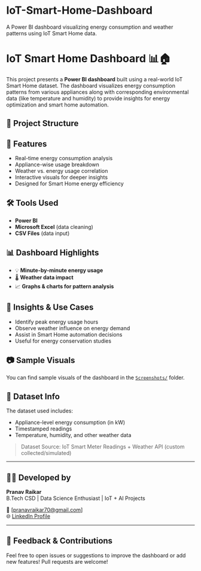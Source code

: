 # IoT-Smart-Home-Dashboard
A Power BI dashboard visualizing energy consumption and weather patterns using IoT Smart Home data.
# IoT Smart Home Dashboard 📊🏠

This project presents a **Power BI dashboard** built using a real-world IoT Smart Home dataset. The dashboard visualizes energy consumption patterns from various appliances along with corresponding environmental data (like temperature and humidity) to provide insights for energy optimization and smart home automation.

## 📁 Project Structure

## 📌 Features

- Real-time energy consumption analysis
- Appliance-wise usage breakdown
- Weather vs. energy usage correlation
- Interactive visuals for deeper insights
- Designed for Smart Home energy efficiency

## 🛠️ Tools Used

- **Power BI**
- **Microsoft Excel** (data cleaning)
- **CSV Files** (data input)

## 📊 Dashboard Highlights

- 💡 **Minute-by-minute energy usage**
- 🌡️ **Weather data impact**
- 📈 **Graphs & charts for pattern analysis**

## 🧠 Insights & Use Cases

- Identify peak energy usage hours
- Observe weather influence on energy demand
- Assist in Smart Home automation decisions
- Useful for energy conservation studies

## 📷 Sample Visuals

You can find sample visuals of the dashboard in the [`Screenshots/`](./Screenshots/) folder.

## 📂 Dataset Info

The dataset used includes:
- Appliance-level energy consumption (in kW)
- Timestamped readings
- Temperature, humidity, and other weather data

> Dataset Source: IoT Smart Meter Readings + Weather API (custom collected/simulated)

---

## 👨‍💻 Developed by

**Pranav Raikar**  
B.Tech CSD | Data Science Enthusiast | IoT + AI Projects

📧 [pranavraikar70@gmail.com]  
🌐 [LinkedIn Profile](https://www.linkedin.com/in/pranavraikar) 

---

## 📢 Feedback & Contributions

Feel free to open issues or suggestions to improve the dashboard or add new features! Pull requests are welcome!


